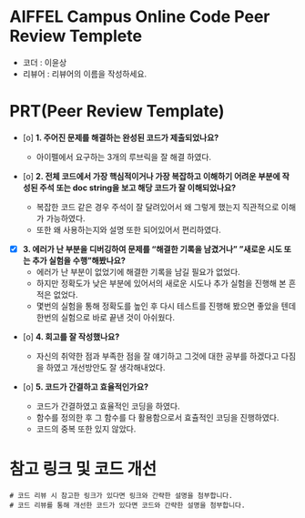 # AIFFEL Campus Online Code Peer Review Templete
- 코더 : 이윤상
- 리뷰어 : 리뷰어의 이름을 작성하세요.


# PRT(Peer Review Template)
- [o]  **1. 주어진 문제를 해결하는 완성된 코드가 제출되었나요?**
    - 아이펠에서 요구하는 3개의 루브릭을 잘 해결 하였다.
      
        
    
- [o]  **2. 전체 코드에서 가장 핵심적이거나 가장 복잡하고 이해하기 어려운 부분에 작성된 
주석 또는 doc string을 보고 해당 코드가 잘 이해되었나요?**
    - 복잡한 코드 같은 경우 주석이 잘 달려있어서 왜 그렇게 했는지 직관적으로 이해가 가능하였다.
    - 또한 왜 사용하는지와 설명 또한 되어있어서 편리하였다.
    
        
- [x]  **3. 에러가 난 부분을 디버깅하여 문제를 “해결한 기록을 남겼거나” 
”새로운 시도 또는 추가 실험을 수행”해봤나요?**
    - 에러가 난 부분이 없었기에 해결한 기록을 남길 필요가 없었다.
    - 하지만 정확도가 낮은 부분에 있어서의 새로운 시도나 추가 실험을 진행해 본 흔적은 없었다.
    - 몇번의 실험을 통해 정확도를 높인 후 다시 테스트를 진행해 봤으면 좋았을 텐데 한번의 실험으로 바로 끝낸 것이 아쉬웠다.
       
        
- [o]  **4. 회고를 잘 작성했나요?**
    - 자신의 취약한 점과 부족한 점을 잘 얘기하고 그것에 대한 공부를 하겠다고 다짐을 하였고 개선방안도 잘 생각해내었다.
   
     
        
- [o]  **5. 코드가 간결하고 효율적인가요?**
    - 코드가 간결하였고 효율적인 코딩을 하였다.
    - 함수를 정의한 후 그 함수를 다 활용함으로서 효츌적인 코딩을 진행하였다.
    - 코드의 중복 또한 있지 않았다.


# 참고 링크 및 코드 개선
```
# 코드 리뷰 시 참고한 링크가 있다면 링크와 간략한 설명을 첨부합니다.
# 코드 리뷰를 통해 개선한 코드가 있다면 코드와 간략한 설명을 첨부합니다.
```

